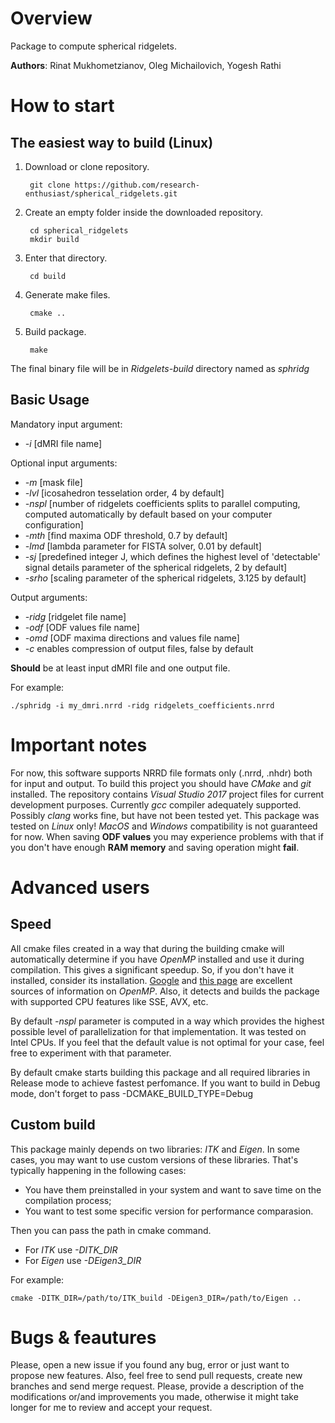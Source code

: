 # Overview
Package to compute spherical ridgelets.

**Authors**: Rinat Mukhometzianov, Oleg Michailovich, Yogesh Rathi

# How to start

## The easiest way to build (Linux)
1. Download or clone repository.

        git clone https://github.com/research-enthusiast/spherical_ridgelets.git

2. Create an empty folder inside the downloaded repository.
    
        cd spherical_ridgelets
        mkdir build

3. Enter that directory.

        cd build

4. Generate make files.

        cmake ..

5. Build package.

        make

The final binary file will be in *Ridgelets-build* directory named as *sphridg*

## Basic Usage

Mandatory input argument:
- *-i* [dMRI file name]

Optional input arguments:
- *-m* [mask file]
- *-lvl* [icosahedron tesselation order, 4 by default]
- *-nspl* [number of ridgelets coefficients splits to parallel computing, computed automatically by default based on your computer configuration]
- *-mth* [find maxima ODF threshold, 0.7 by default] 
- *-lmd* [lambda parameter for FISTA solver, 0.01 by default] 
- *-sj* [predefined integer J, which defines the highest level of 'detectable' signal details parameter of the spherical ridgelets, 2 by default] 
- *-srho* [scaling parameter of the spherical ridgelets, 3.125 by default]

Output arguments:
- *-ridg* [ridgelet file name] 
- *-odf* [ODF values file name] 
- *-omd* [ODF maxima directions and values file name]
- *-c* enables compression of output files, false by default

**Should** be at least input dMRI file and one output file.

For example:

    ./sphridg -i my_dmri.nrrd -ridg ridgelets_coefficients.nrrd

# Important notes
For now, this software supports NRRD file formats only (.nrrd, .nhdr) both for input and output. To build this project you should have *CMake* and *git* installed. The repository contains *Visual Studio 2017* project files for current development purposes. Currently *gcc* compiler adequately supported. Possibly *clang* works fine, but have not been tested yet. This package was tested on *Linux* only! *MacOS* and *Windows* compatibility is not guaranteed for now. When saving **ODF values** you may experience problems with that if you don't have enough **RAM memory** and saving operation might **fail**.

# Advanced users

## Speed
All cmake files created in a way that during the building cmake will automatically determine if you have *OpenMP* installed and use it during compilation. This gives a significant speedup. So, if you don't have it installed, consider its installation. [Google](https://www.google.com/) and [this page](https://www.openmp.org/resources/openmp-compilers-tools/) are excellent sources of information on *OpenMP*. Also, it detects and builds the package with supported CPU features like SSE, AVX, etc.

By default *-nspl* parameter is computed in a way which provides the highest possible level of parallelization for that implementation. It was tested on Intel CPUs. If you feel that the default value is not optimal for your case, feel free to experiment with that parameter.

By default cmake starts building this package and all required libraries in Release mode to achieve fastest perfomance. If you want to build in Debug mode, don't forget to pass -DCMAKE_BUILD_TYPE=Debug

## Custom build
This package mainly depends on two libraries: *ITK* and *Eigen*. In some cases, you may want to use custom versions of these libraries. That's typically happening in the following cases:
* You have them preinstalled in your system and want to save time on the compilation process;
* You want to test some specific version for performance comparasion.

Then you can pass the path in cmake command.
* For *ITK* use *-DITK_DIR*
* For *Eigen* use *-DEigen3_DIR*

For example:

    cmake -DITK_DIR=/path/to/ITK_build -DEigen3_DIR=/path/to/Eigen ..

# Bugs & feautures

Please, open a new issue if you found any bug, error or just want to propose new features. Also, feel free to send pull requests, create new branches and send merge request. Please, provide a description of the modifications or/and improvements you made, otherwise it might take longer for me to review and accept your request.
